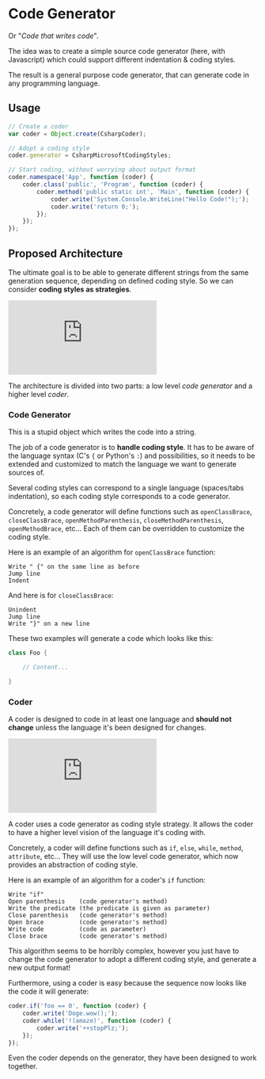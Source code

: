 # Code Generator

Or "_Code that writes code_".

The idea was to create a simple source code generator (here, with Javascript) which could support different indentation & coding styles.

The result is a general purpose code generator, that can generate code in any programming language.

## Usage

```javascript
// Create a coder
var coder = Object.create(CsharpCoder);

// Adopt a coding style
coder.generator = CsharpMicrosoftCodingStyles;

// Start coding, without worrying about output format
coder.namespace('App', function (coder) {
    coder.class('public', 'Program', function (coder) {
        coder.method('public static int', 'Main', function (coder) {
            coder.write('System.Console.WriteLine("Hello Code!");');
            coder.write('return 0;');
        });
    });
});
```

## Proposed Architecture

The ultimate goal is to be able to generate different strings from the same generation sequence, depending on defined coding style. So we can consider **coding styles as strategies**.

![Simple example of code generator](http://aygix.free.fr/down.php?path=github/Odepax/code-generator/java-simple-example.png)

The architecture is divided into two parts: a low level _code generator_ and a higher level _coder_.

### Code Generator

This is a stupid object which writes the code into a string.

The job of a code generator is to **handle coding style**. It has to be aware of the language syntax (C's `{` or Python's `:`) and possibilities, so it needs to be extended and customized to match the language we want to generate sources of.

Several coding styles can correspond to a single language (spaces/tabs indentation), so each coding style corresponds to a code generator.

Concretely, a code generator will define functions such as `openClassBrace`, `closeClassBrace`, `openMethodParenthesis`, `closeMethodParenthesis`, `openMethodBrace`, etc... Each of them can be overridden to customize the coding style.

Here is an example of an algorithm for `openClassBrace` function:

```
Write " {" on the same line as before
Jump line
Indent
```

And here is for `closeClassBrace`:

```
Unindent
Jump line
Write "}" on a new line
```

These two examples will generate a code which looks like this:

```java
class Foo {

    // Content...

}
```

### Coder

A coder is designed to code in at least one language and **should not change** unless the language it's been designed for changes.

![Code generator Strategies example with C#](http://aygix.free.fr/down.php?path=github/Odepax/code-generator/cs-strategies-example.png)

A coder uses a code generator as coding style strategy. It allows the coder to have a higher level vision of the language it's coding with.

Concretely, a coder will define functions such as `if`, `else`, `while`, `method`, `attribute`, etc... They will use the low level code generator, which now provides an abstraction of coding style.

Here is an example of an algorithm for a coder's `if` function:

```
Write "if"
Open parenthesis    (code generator's method)
Write the predicate (the predicate is given as parameter)
Close parenthesis   (code generator's method)
Open brace          (code generator's method)
Write code          (code as parameter)
Close brace         (code generator's method)
```

This algorithm seems to be horribly complex, however you just have to change the code generator to adopt a different coding style, and generate a new output format!

Furthermore, using a coder is easy because the sequence now looks like the code it will generate:

```javascript
coder.if('foo == 0', function (coder) {
    coder.write('Doge.wow();');
    coder.while('!(amaze)', function (coder) {
        coder.write('++stopPlz;');
    });
});
```

Even the coder depends on the generator, they have been designed to work together.
